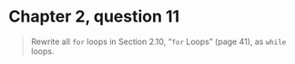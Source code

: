 # Chapter 2, question 11

> Rewrite all `for` loops in Section 2.10, “`for` Loops” (page 41), as `while` loops.
